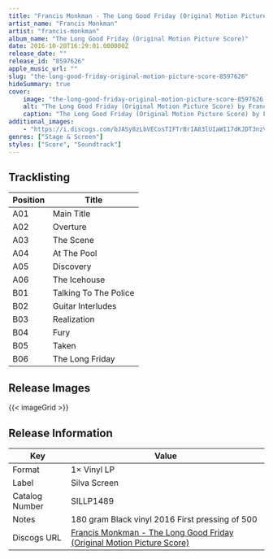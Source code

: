 ```yaml
---
title: "Francis Monkman - The Long Good Friday (Original Motion Picture Score)"
artist_name: "Francis Monkman"
artist: "francis-monkman"
album_name: "The Long Good Friday (Original Motion Picture Score)"
date: 2016-10-20T16:29:01.000000Z
release_date: ""
release_id: "8597626"
apple_music_url: ""
slug: "the-long-good-friday-original-motion-picture-score-8597626"
hideSummary: true
cover:
    image: "the-long-good-friday-original-motion-picture-score-8597626.jpg"
    alt: "The Long Good Friday (Original Motion Picture Score) by Francis Monkman"
    caption: "The Long Good Friday (Original Motion Picture Score) by Francis Monkman"
additional_images:
    - "https://i.discogs.com/bJASy8zLbVECosTIFTrBrIA83lUIaWI17dKJDT3nzVM/rs:fit/g:sm/q:90/h:534/w:600/czM6Ly9kaXNjb2dz/LWRhdGFiYXNlLWlt/YWdlcy9SLTg1OTc2/MjYtMTQ2NDgwMDgw/MS00NTI1LmpwZWc.jpeg"
genres: ["Stage & Screen"]
styles: ["Score", "Soundtrack"]
---
```



    
    


## Tracklisting
| Position | Title |
|----------|--------|
| A01 | Main Title |
| A02 | Overture |
| A03 | The Scene |
| A04 | At The Pool |
| A05 | Discovery |
| A06 | The Icehouse |
| B01 | Talking To The Police |
| B02 | Guitar Interludes |
| B03 | Realization |
| B04 | Fury |
| B05 | Taken |
| B06 | The Long Friday |





## Release Images
{{< imageGrid >}}

## Release Information
|  Key           | Value                                                |
| ---------------| ---------------------------------------------------- |
| Format         | 1× Vinyl LP |
| Label          | Silva Screen |
| Catalog Number | SILLP1489 |
| Notes | 180 gram Black vinyl 2016 First pressing of 500 |
| Discogs URL    | [Francis Monkman - The Long Good Friday (Original Motion Picture Score)](https://www.discogs.com/release/8597626-Francis-Monkman-The-Long-Good-Friday-Original-Motion-Picture-Score) |
